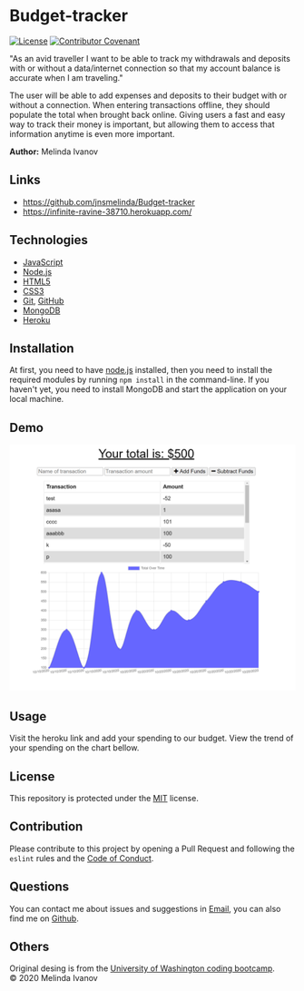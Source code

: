 # Budget-tracker

[![License](https://img.shields.io/static/v1?label=License&message=MIT&color=green)](https://choosealicense.com/licenses/mit/)
[![Contributor Covenant](https://img.shields.io/badge/Contributor%20Covenant-v2.0%20adopted-ff69b4.svg)](https://www.contributor-covenant.org/version/2/0/code_of_conduct/)

"As an avid traveller I want to be able to track my withdrawals and deposits with or without a data/internet connection so that my account balance is accurate when I am traveling."

The user will be able to add expenses and deposits to their budget with or without a connection. When entering transactions offline, they should populate the total when brought back online.
Giving users a fast and easy way to track their money is important, but allowing them to access that information anytime is even more important.


**Author:** Melinda Ivanov

## Links
- https://github.com/jnsmelinda/Budget-tracker
- https://infinite-ravine-38710.herokuapp.com/

## Technologies
- [JavaScript](https://www.javascript.com)
- [Node.js](https://nodejs.org/en/)
- [HTML5](https://en.wikipedia.org/wiki/HTML5)
- [CSS3](https://en.wikipedia.org/wiki/Cascading_Style_Sheets)
- [Git](https://git-scm.com/), [GitHub](https://github.com)
- [MongoDB](https://www.mongodb.com/)
- [Heroku](https://www.heroku.com/)

## Installation
At first, you need to have [node.js](https://nodejs.org/) installed, then you need to install the required modules by running `npm install` in the command-line. If you haven't yet, you need to install MongoDB and start the application on your local machine.

## Demo
![demo-image](demo/demo.png)

## Usage
Visit the heroku link and add your spending to our budget. View the trend  of your spending on the chart bellow.

## License
This repository is protected under the [MIT](https://choosealicense.com/licenses/mit/) license.

## Contribution
Please contribute to this project by opening a Pull Request and following the `eslint` rules and the [Code of Conduct](https://www.contributor-covenant.org/version/2/0/code_of_conduct/).

## Questions
You can contact me about issues and suggestions in [Email](mailto:jns.melinda@gmail.com), you can also find me on [Github](https://github.com/jnsmelinda).

## Others
Original desing is from the [University of Washington coding bootcamp](https://bootcamp.uw.edu).
</br>
© 2020 Melinda Ivanov
